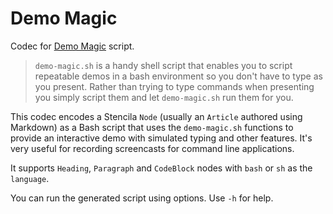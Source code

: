# Demo Magic

Codec for [Demo Magic](https://github.com/paxtonhare/demo-magic) script.

> `demo-magic.sh` is a handy shell script that enables you to script
> repeatable demos in a bash environment so you don't have to type as
> you present. Rather than trying to type commands when presenting you
> simply script them and let `demo-magic.sh` run them for you.

This codec encodes a Stencila `Node` (usually an `Article` authored using
Markdown) as a Bash script that uses the `demo-magic.sh` functions to
provide an interactive demo with simulated typing and other features.
It's very useful for recording screencasts for command line applications.

It supports `Heading`, `Paragraph` and `CodeBlock` nodes with `bash` or
`sh` as the `language`.

You can run the generated script using options. Use `-h` for help.
